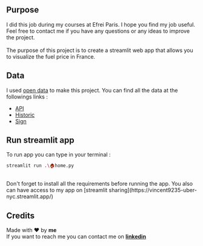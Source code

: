 ## Purpose
I did this job during my courses at Efrei Paris. I hope you find my job useful. 
<br>
Feel free to contact me if you have any questions or any ideas to improve the project.
<br><br>
The purpose of this project is to create a streamlit web app that allows you to visualize the fuel price in France.

## Data
I used [open data](https://www.data.gouv.fr/fr/) to make this project. 
You can find all the data at the followings links : 
* [API](https://www.prix-carburants.gouv.fr/rubrique/opendata/)
* [Historic](https://www.prix-carburants.gouv.fr/rubrique/opendata/)
* [Sign](https://www.prix-carburants.gouv.fr/rubrique/opendata/)

## Run streamlit app
To run app you can type in your terminal : 
```sh
streamlit run .\🏠home.py
```
<br>
Don't forget to install all the requirements before running the app.
You also can have access to my app on [streamlit sharing](https://vincent9235-uber-nyc.streamlit.app/)

## Credits
Made with ❤️ by **me**
<br>
If you want to reach me you can contact me on **[linkedin](https://www.linkedin.com/in/vincentlaurenspro/)**